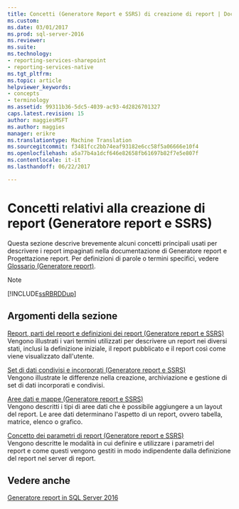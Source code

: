 ```yaml
---
title: Concetti (Generatore Report e SSRS) di creazione di report | Documenti Microsoft
ms.custom: 
ms.date: 03/01/2017
ms.prod: sql-server-2016
ms.reviewer: 
ms.suite: 
ms.technology:
- reporting-services-sharepoint
- reporting-services-native
ms.tgt_pltfrm: 
ms.topic: article
helpviewer_keywords:
- concepts
- terminology
ms.assetid: 99311b36-5dc5-4039-ac93-4d2826701327
caps.latest.revision: 15
author: maggiesMSFT
ms.author: maggies
manager: erikre
ms.translationtype: Machine Translation
ms.sourcegitcommit: f3481fcc2bb74eaf93182e6cc58f5a06666e10f4
ms.openlocfilehash: a5a77b4a1dcf646e82658fb61697b82f7e5e807f
ms.contentlocale: it-it
ms.lasthandoff: 06/22/2017

---
```

# <a name="report-authoring-concepts-report-builder-and-ssrs"></a>Concetti relativi alla creazione di report (Generatore report e SSRS)
  Questa sezione descrive brevemente alcuni concetti principali usati per descrivere i report impaginati nella documentazione di Generatore report e Progettazione report. Per definizioni di parole o termini specifici, vedere [Glossario &#40;Generatore report&#41;](../../reporting-services/report-builder/glossary-report-builder.md).  
  
> [!NOTE]  
>  [!INCLUDE[ssRBRDDup](../../includes/ssrbrddup-md.md)]  
  
## <a name="in-this-section"></a>Argomenti della sezione  
 [Report, parti del report e definizioni dei report &#40;Generatore report e SSRS&#41;](../../reporting-services/report-design/reports-report-parts-and-report-definitions-report-builder-and-ssrs.md)  
 Vengono illustrati i vari termini utilizzati per descrivere un report nei diversi stati, inclusi la definizione iniziale, il report pubblicato e il report così come viene visualizzato dall'utente.  
  
 [Set di dati condivisi e incorporati &#40;Generatore report e SSRS&#41;](../../reporting-services/report-data/embedded-and-shared-datasets-report-builder-and-ssrs.md)  
 Vengono illustrate le differenze nella creazione, archiviazione e gestione di set di dati incorporati e condivisi.  
  
 [Aree dati e mappe &#40;Generatore report e SSRS&#41;](../../reporting-services/report-design/data-regions-and-maps-report-builder-and-ssrs.md)  
 Vengono descritti i tipi di aree dati che è possibile aggiungere a un layout del report. Le aree dati determinano l'aspetto di un report, ovvero tabella, matrice, elenco o grafico.  
  
 [Concetto dei parametri di report (Generatore report e SSRS)](https://msdn.microsoft.com/library/ee240844.aspx)  
 Vengono descritte le modalità in cui definire e utilizzare i parametri del report e come questi vengono gestiti in modo indipendente dalla definizione del report nel server di report.  
  
## <a name="see-also"></a>Vedere anche  
 [Generatore report in SQL Server 2016](../../reporting-services/report-builder/report-builder-in-sql-server-2016.md)  
  
  
